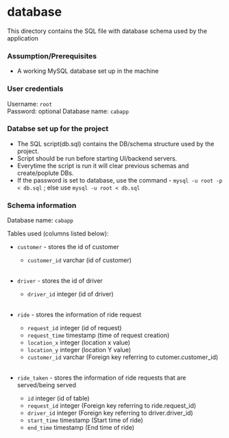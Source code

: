 # database

This directory contains the SQL file with database schema used by the application

### Assumption/Prerequisites

- A working MySQL database set up in the machine

### User credentials
  Username: `root` <br>
  Password: optional
  Database name: `cabapp`
  
### Databse set up for the project
- The SQL script(db.sql) contains the DB/schema structure used by the project.
- Script should be run before starting UI/backend servers.
- Everytime the script is run it will clear previous schemas and create/poplute DBs.
- If the password is set to database, use the command - `mysql -u root -p < db.sql` ; else use `mysql -u root < db.sql`

### Schema information

Database name: `cabapp` <br>

Tables used (columns listed below): 
- `customer` - stores the id of customer
  - `customer_id` varchar (id of customer) <br><br>
  
- `driver` - stores the id of driver
  - `driver_id` integer (id of driver) <br><br>
  
- `ride` - stores the information of ride request
  - `request_id` integer (id of request)
  - `request_time` timestamp (time of request creation)
  - `location_x` integer (location x value)
  - `location_y` integer (location Y value)
  - `customer_id` varchar (Foreign key referring to cutomer.customer_id) <br><br>
  
- `ride_taken` - stores the information of ride requests that are served/being served
  - `id` integer (id of table)
  - `request_id` integer (Foreign key referring to ride.request_id)
  - `driver_id` integer (Foreign key referring to driver.driver_id)
  - `start_time` timestamp (Start time of ride)
  - `end_time` timestamp (End time of ride) <br><br>
  


